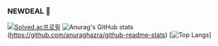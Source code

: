### NEWDEAL 👋

[![Solved.ac프로필](http://mazassumnida.wtf/api/v2/generate_badge?boj=newdeal)](https://solved.ac/newdeal)
![Anurag's GitHub stats](https://github-readme-stats.vercel.app/api?username=newdeal123&show_icons=true&theme=radical)(https://github.com/anuraghazra/github-readme-stats)
[![Top Langs](https://github-readme-stats.vercel.app/api/top-langs/?username=newdeal123)]
